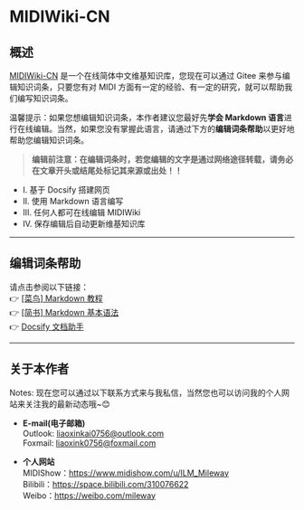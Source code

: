 # MIDIWiki-CN
## 概述
[MIDIWiki-CN](#) 是一个在线简体中文维基知识库，您现在可以通过 Gitee 来参与编辑知识词条，只要您有对 MIDI 方面有一定的经验、有一定的研究，就可以帮助我们编写知识词条。

温馨提示：如果您想编辑知识词条，本作者建议您最好先**学会 Markdown 语言**进行在线编辑。当然，如果您没有掌握此语言，请通过下方的**编辑词条帮助**以更好地帮助您编辑知识词条。


> **编辑前注意：在编辑词条时，若您编辑的文字是通过网络途径转载，请务必在文章开头或结尾处标记其来源或出处！！**

- Ⅰ. 基于 Docsify 搭建网页
- Ⅱ. 使用 Markdown 语言编写
- Ⅲ. 任何人都可在线编辑 MIDIWiki
- Ⅳ. 保存编辑后自动更新维基知识库

---
## 编辑词条帮助

请点击参阅以下链接：<br>
👉 [[菜鸟] Markdown 教程](https://www.runoob.com/markdown/md-tutorial.html)<br>
👉 [[简书] Markdown 基本语法](https://www.jianshu.com/p/191d1e21f7ed)<br>
👉 [Docsify 文档助手](https://docsify.js.org/#/zh-cn/helpers)

---
## 关于本作者
Notes: 现在您可以通过以下联系方式来与我私信，当然您也可以访问我的个人网站来关注我的最新动态哦~😊
- **E-mail(电子邮箱)**<br>
Outlook: [liaoxinkai0756@outlook.com](mailto:liaoxinkai0756@outlook.com)<br>
Foxmail: [liaoxink0756@foxmail.com](mailto:liaoxink0756@foxmail.com)

- **个人网站** <br>
MIDIShow：https://www.midishow.com/u/ILM_Mileway<br>
Bilibili：https://space.bilibili.com/310076622<br>
Weibo：https://weibo.com/mileway

